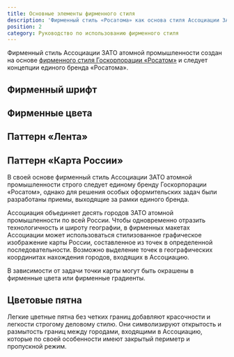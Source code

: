 ```yaml
---
title: Основные элементы фирменного стиля
description: 'Фирменный стиль «Росатома» как основа стиля Ассоциации ЗАТО атомной промышленности.'
position: 2
category: Руководство по использованию фирменного стиля
---
```


Фирменный стиль Ассоциации ЗАТО атомной промышленности создан на основе [фирменного стиля Госкорпорации «Росатом»](https://www.rosatom.ru/journalist/style/) и следует концепции единого бренда «Росатома».

## Фирменный шрифт



## Фирменные цвета



## Паттерн «Лента»



## Паттерн «Карта России»

В своей основе фирменный стиль Ассоциации ЗАТО атомной промышленности строго следует единому бренду Госкорпорации «Росатом», однако для решения особых оформительских задач были разработаны приемы, выходящие за рамки единого бренда.

Ассоциация объединяет десять городов ЗАТО атомной промышленности по всей России. Чтобы одновременно отразить технологичность и широту географии, в фирменных макетах Ассоциации может использоваться стилизованное графическое изображение карты России, составленное из точек в определенной последовательности. Возможно выделение точек в географических координитах нахождения городов, входящих в Ассоциацию.

<figure>
  <nuxt-img src="/map-triangle.png" width="800"></nuxt-img>
</figure>

В зависимости от задачи точки карты могут быть окрашены в фирменные цвета или фирменные градиенты.


## Цветовые пятна

Легкие цветные пятна без четких границ добавляют красочности и легкости строгому деловому стилю. Они символизируют открытость и размытость границ между городами, входящими в Ассоциацию, которые по своей особенности имеют закрытый периметр и пропускной режим.

<div class="spot spot--1" style="height: 16rem;"></div>